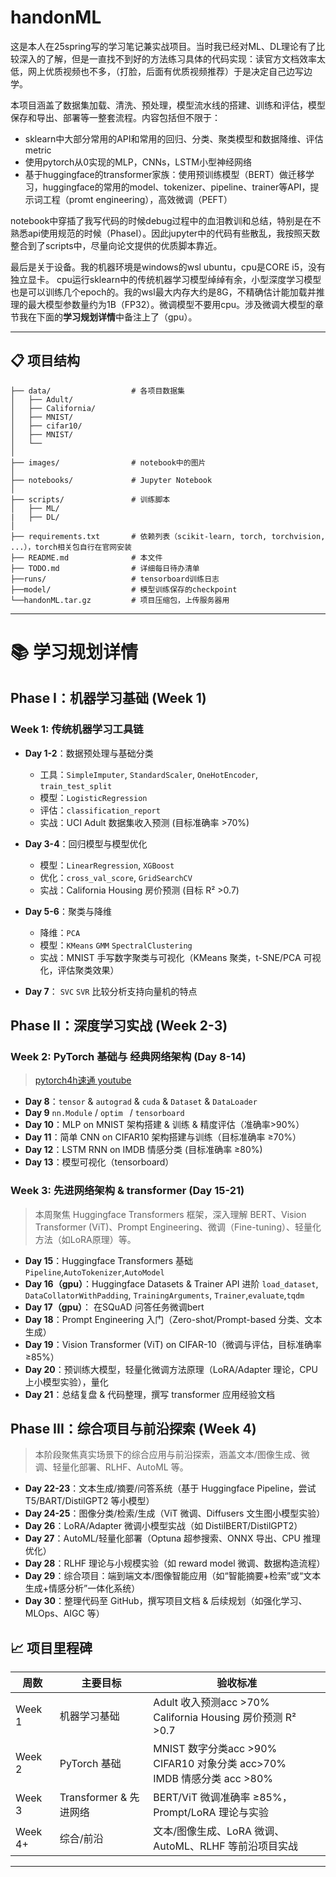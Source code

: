 # handonML
这是本人在25spring写的学习笔记兼实战项目。当时我已经对ML、DL理论有了比较深入的了解，但是一直找不到好的方法练习具体的代码实现：读官方文档效率太低，网上优质视频也不多，（打脸，后面有优质视频推荐）于是决定自己边写边学。

本项目涵盖了数据集加载、清洗、预处理，模型流水线的搭建、训练和评估，模型保存和导出、部署等一整套流程。内容包括但不限于：   
- sklearn中大部分常用的API和常用的回归、分类、聚类模型和数据降维、评估metric   
- 使用pytorch从0实现的MLP，CNNs，LSTM小型神经网络  
- 基于huggingface的transformer家族：使用预训练模型（BERT）做迁移学习，huggingface的常用的model、tokenizer、pipeline、trainer等API，提示词工程（promt engineering），高效微调（PEFT）

notebook中穿插了我写代码的时候debug过程中的血泪教训和总结，特别是在不熟悉api使用规范的时候（PhaseⅠ）。因此jupyter中的代码有些散乱，我按照天数整合到了scripts中，尽量向论文提供的优质脚本靠近。

最后是关于设备。我的机器环境是windows的wsl ubuntu，cpu是CORE i5，没有独立显卡。
cpu运行sklearn中的传统机器学习模型绰绰有余，小型深度学习模型也是可以训练几个epoch的。我的wsl最大内存大约是8G，不精确估计能加载并推理的最大模型参数量约为1B（FP32）。微调模型不要用cpu。涉及微调大模型的章节我在下面的**学习规划详情**中备注上了（gpu）。

---

## 📋 项目结构

```text
├── data/                  # 各项目数据集
│   ├── Adult/             
│   ├── California/        
│   ├── MNIST/             
│   ├── cifar10/           
│   ├── MNIST/              
│   └── 
│
├── images/                # notebook中的图片
│
├── notebooks/             # Jupyter Notebook
│
├── scripts/               # 训练脚本
│   ├── ML/
|   ├── DL/
│
├── requirements.txt       # 依赖列表（scikit-learn, torch, torchvision, ...），torch相关包自行在官网安装
├── README.md              # 本文件
├── TODO.md                # 详细每日待办清单
├──runs/                   # tensorboard训练日志
├──model/                  # 模型训练保存的checkpoint
└──handonML.tar.gz         # 项目压缩包，上传服务器用
```

---


# 📚 学习规划详情

## Phase I：机器学习基础 (Week 1)

### Week 1: 传统机器学习工具链
* **Day 1-2**：数据预处理与基础分类
  * 工具：`SimpleImputer`, `StandardScaler`, `OneHotEncoder`, `train_test_split`
  * 模型：`LogisticRegression`
  * 评估：`classification_report`
  * 实战：UCI Adult 数据集收入预测 (目标准确率 >70%)

* **Day 3-4**：回归模型与模型优化
  * 模型：`LinearRegression`, ``XGBoost``
  * 优化：`cross_val_score`, `GridSearchCV`
  * 实战：California Housing 房价预测 (目标 R² >0.7)

* **Day 5-6**：聚类与降维
  * 降维：`PCA`
  * 模型：`KMeans` `GMM` `SpectralClustering`
  * 实战：MNIST 手写数字聚类与可视化（KMeans 聚类，t-SNE/PCA 可视化，评估聚类效果）
  
* **Day 7**： `SVC` `SVR` 比较分析支持向量机的特点

## Phase II：深度学习实战 (Week 2-3)

### Week 2: PyTorch 基础与 经典网络架构 (Day 8-14)
> [pytorch4h速通 youtube](https://www.youtube.com/watch?v=EMXfZB8FVUA&list=PLqnslRFeH2UrcDBWF5mfPGpqQDSta6VK4&index=1)   
* **Day 8**：`tensor` & `autograd` & `cuda` &  `Dataset` & `DataLoader`
* **Day 9** `nn.Module` / `optim ` / `tensorboard`
* **Day 10**：MLP on MNIST 架构搭建 & 训练 & 精度评估（准确率>90%）
* **Day 11**：简单 CNN on CIFAR10 架构搭建与训练（目标准确率 ≥70%）
* **Day 12**：LSTM RNN on IMDB 情感分类 (目标准确率 ≥80%)
* **Day 13**：模型可视化（tensorboard）

### Week 3: 先进网络架构 & transformer (Day 15-21)
> 本周聚焦 Huggingface Transformers 框架，深入理解 BERT、Vision Transformer (ViT)、Prompt Engineering、微调（Fine-tuning）、轻量化方法（如LoRA原理）等。

* **Day 15**：Huggingface Transformers 基础 
`Pipeline`,`AutoTokenizer`,`AutoModel`    
* **Day 16（gpu）**：Huggingface Datasets & Trainer API 进阶
`load_dataset`, `DataCollatorWithPadding`, `TrainingArguments`, `Trainer`,`evaluate`,`tqdm`
* **Day 17（gpu）**： 在SQuAD 问答任务微调bert
* **Day 18**：Prompt Engineering 入门（Zero-shot/Prompt-based 分类、文本生成）
* **Day 19**：Vision Transformer (ViT) on CIFAR-10（微调与评估，目标准确率≥85%）
* **Day 20**：预训练大模型，轻量化微调方法原理（LoRA/Adapter 理论，CPU 上小模型实验），量化
* **Day 21**：总结复盘 & 代码整理，撰写 transformer 应用经验文档

## Phase III：综合项目与前沿探索 (Week 4)

> 本阶段聚焦真实场景下的综合应用与前沿探索，涵盖文本/图像生成、微调、轻量化部署、RLHF、AutoML 等。

* **Day 22-23**：文本生成/摘要/问答系统（基于 Huggingface Pipeline，尝试 T5/BART/DistilGPT2 等小模型）
* **Day 24-25**：图像分类/检索/生成（ViT 微调、Diffusers 文生图小模型实验）
* **Day 26**：LoRA/Adapter 微调小模型实战（如 DistilBERT/DistilGPT2）
* **Day 27**：AutoML/轻量化部署（Optuna 超参搜索、ONNX 导出、CPU 推理优化）
* **Day 28**：RLHF 理论与小规模实验（如 reward model 微调、数据构造流程）
* **Day 29**：综合项目：端到端文本/图像智能应用（如“智能摘要+检索”或“文本生成+情感分析”一体化系统）
* **Day 30**：整理代码至 GitHub，撰写项目文档 & 后续规划（如强化学习、MLOps、AIGC 等）

## 📈 项目里程碑

| 周数  | 主要目标 | 验收标准 |
|-------|---------|----------|
| Week 1 | 机器学习基础 | Adult 收入预测acc >70%<br>California Housing 房价预测 R² >0.7 |
| Week 2 | PyTorch 基础 | MNIST 数字分类acc >90% <br> CIFAR10 对象分类 acc>70% <br> IMDB 情感分类 acc >80%
| Week 3 | Transformer & 先进网络 | BERT/ViT 微调准确率 ≥85%，Prompt/LoRA 理论与实验 |
| Week 4+ | 综合/前沿 | 文本/图像生成、LoRA 微调、AutoML、RLHF 等前沿项目实战 |

---
